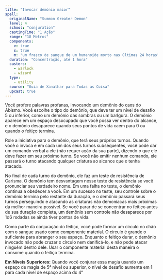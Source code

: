 ```yaml
---
title: "Invocar demônio maior"
spell:
  originalName: "Summon Greater Demon"
  level: 4
  school: "conjuration"
  castingTime: "1 Ação"
  range: "18 Metros"
  components:
    v: true
    s: true
    m: "um frasco de sangue de um humanoide morto nas últimas 24 horas"
  duration: "Concentração, até 1 hora"
  casters:
    - warlock
    - wizard
  type:
    - utility
  source: "Guia de Xanathar para Todas as Coisa"
  upcast: true
---
```


Você profere palavras profanas, invocando um demônio do caos do Abismo. Você escolhe o tipo do demônio, que deve ter um nível de desafio 5 ou inferior, como um demônio das sombras ou um barlgura. O demônio aparece em um espaço desocupado que você possa ver dentro do alcance, e o demônio desaparece quando seus pontos de vida caem para 0 ou quando o feitiço termina.

Role a iniciativa para o demônio, que terá seus próprios turnos. Quando você o invoca e em cada um dos seus turnos subsequentes, você pode dar um comando verbal a ele (não requer ação da sua parte), dizendo o que ele deve fazer em seu próximo turno. Se você não emitir nenhum comando, ele passará o turno atacando qualquer criatura ao alcance que o tenha atacado.

No final de cada turno do demônio, ele faz um teste de resistência de Carisma. O demônio tem desvantagem nesse teste de resistência se você pronunciar seu verdadeiro nome. Em uma falha no teste, o demônio continua a obedecer a você. Em um sucesso no teste, seu controle sobre o demônio termina pelo restante da duração, e o demônio passará seus turnos perseguindo e atacando as criaturas não demoníacas mais próximas da melhor maneira possível. Se você parar de se concentrar no feitiço antes de sua duração completa, um demônio sem controle não desaparece por 1d6 rodadas se ainda tiver pontos de vida.

Como parte da conjuração do feitiço, você pode formar um círculo no chão com o sangue usado como componente material. O círculo é grande o suficiente para abranger o seu espaço. Enquanto o feitiço durar, o demônio invocado não pode cruzar o círculo nem danificá-lo, e não pode atacar ninguém dentro dele. Usar o componente material desta maneira o consome quando o feitiço termina.

**Em Níveis Superiores:** Quando você conjurar essa magia usando um espaço de magia de 5° nível ou superior, o nível de desafio aumenta em 1 para cada nível de espaço acima do 4°
